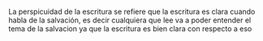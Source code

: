 La perspicuidad de la escritura se refiere que la escritura es clara cuando habla de la salvación, es decir cualquiera que lee va a poder entender el tema de la salvacion ya que la escritura es bien clara con respecto a eso 